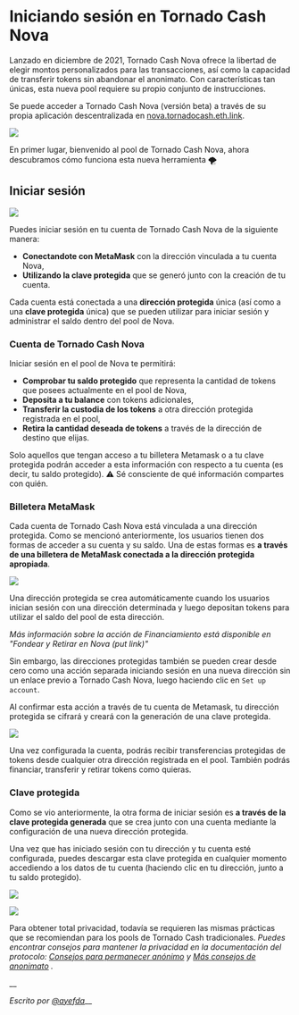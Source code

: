 # Iniciando sesión en Tornado Cash Nova

Lanzado en diciembre de 2021, Tornado Cash Nova ofrece la libertad de elegir montos personalizados para las transacciones, así como la capacidad de transferir tokens sin abandonar el anonimato. Con características tan únicas, esta nueva pool requiere su propio conjunto de instrucciones.

Se puede acceder a Tornado Cash Nova (versión beta) a través de su propia aplicación descentralizada en [nova.tornadocash.eth.link](https://nova.tornadocash.eth.link).

![](https://i.imgur.com/F8pojDs.png)

En primer lugar, bienvenido al pool de Tornado Cash Nova, ahora descubramos cómo funciona esta nueva herramienta 🌪

## Iniciar sesión <a href="#log-in-nova" id="log-in-nova"></a>

![](https://i.imgur.com/uHPTk13.png)

Puedes iniciar sesión en tu cuenta de Tornado Cash Nova de la siguiente manera:

* **Conectandote con MetaMask** con la dirección vinculada a tu cuenta Nova,
* **Utilizando la clave protegida** que se generó junto con la creación de tu cuenta.

Cada cuenta está conectada a una **dirección protegida** única (así como a una **clave protegida** única) que se pueden utilizar para iniciar sesión y administrar el saldo dentro del pool de Nova.

### Cuenta de Tornado Cash Nova <a href="#tornado-cash-nova-account" id="tornado-cash-nova-account"></a>

Iniciar sesión en el pool de Nova te permitirá:

* **Comprobar tu saldo protegido** que representa la cantidad de tokens que posees actualmente en el pool de Nova,
* **Deposita a tu balance** con tokens adicionales,
* **Transferir la custodia de los tokens** a otra dirección protegida registrada en el pool,
* **Retira la cantidad deseada de tokens** a través de la dirección de destino que elijas.

Solo aquellos que tengan acceso a tu billetera Metamask o a tu clave protegida podrán acceder a esta información con respecto a tu cuenta (es decir, tu saldo protegido).
⚠️ Sé consciente de qué información compartes con quién.

### Billetera MetaMask <a href="#metamask-wallet" id="metamask-wallet"></a>

Cada cuenta de Tornado Cash Nova está vinculada a una dirección protegida. Como se mencionó anteriormente, los usuarios tienen dos formas de acceder a su cuenta y su saldo. Una de estas formas es **a través de una billetera de MetaMask conectada a la dirección protegida apropiada**.

![](https://i.imgur.com/idXaco8.png)

Una dirección protegida se crea automáticamente cuando los usuarios inician sesión con una dirección determinada y luego depositan tokens para utilizar el saldo del pool de esta dirección.

_Más información sobre la acción de Financiamiento está disponible en "Fondear y Retirar en Nova (put link)"_

Sin embargo, las direcciones protegidas también se pueden crear desde cero como una acción separada iniciando sesión en una nueva dirección sin un enlace previo a Tornado Cash Nova, luego haciendo clic en `Set up account`.

Al confirmar esta acción a través de tu cuenta de Metamask, tu dirección protegida se cifrará y creará con la generación de una clave protegida.

![](https://i.imgur.com/8q7DYeh.png)

Una vez configurada la cuenta, podrás recibir transferencias protegidas de tokens desde cualquier otra dirección registrada en el pool. También podrás financiar, transferir y retirar tokens como quieras.

### Clave protegida <a href="#shielded-key" id="shielded-key"></a>

Como se vio anteriormente, la otra forma de iniciar sesión es **a través de la clave protegida generada** que se crea junto con una cuenta mediante la configuración de una nueva dirección protegida.

Una vez que has iniciado sesión con tu dirección y tu cuenta esté configurada, puedes descargar esta clave protegida en cualquier momento accediendo a los datos de tu cuenta (haciendo clic en tu dirección, junto a tu saldo protegido).

![](https://i.imgur.com/RFac1HU.png)

![](https://i.imgur.com/F2Scf8w.png)

Para obtener total privacidad, todavía se requieren las mismas prácticas que se recomiendan para los pools de Tornado Cash tradicionales. _Puedes encontrar consejos para mantener la privacidad en la documentación del protocolo:_ [_Consejos para permanecer anónimo_](../general/tips-to-remain-anonymous.md) _y_ [_Más consejos de anonimato_](more-anonymity-tips.md) _._

__

_Escrito por_ [_@ayefda_](https://torn.community/u/ayefda)__